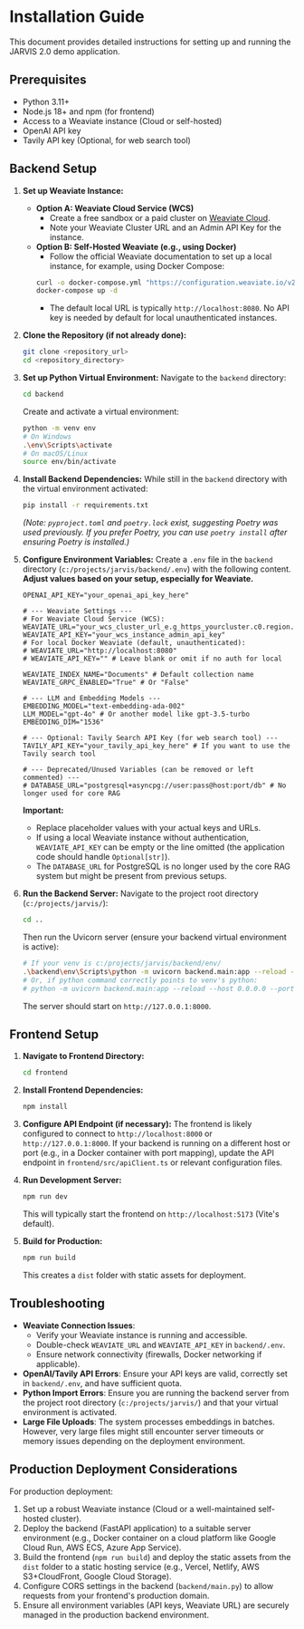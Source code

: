 # Installation Guide

This document provides detailed instructions for setting up and running the JARVIS 2.0 demo application.

## Prerequisites

- Python 3.11+
- Node.js 18+ and npm (for frontend)
- Access to a Weaviate instance (Cloud or self-hosted)
- OpenAI API key
- Tavily API key (Optional, for web search tool)

## Backend Setup

1.  **Set up Weaviate Instance:**
    *   **Option A: Weaviate Cloud Service (WCS)**
        *   Create a free sandbox or a paid cluster on [Weaviate Cloud](https://console.weaviate.cloud/).
        *   Note your Weaviate Cluster URL and an Admin API Key for the instance.
    *   **Option B: Self-Hosted Weaviate (e.g., using Docker)**
        *   Follow the official Weaviate documentation to set up a local instance, for example, using Docker Compose:
          ```bash
          curl -o docker-compose.yml "https://configuration.weaviate.io/v2/docker-compose/docker-compose.yml?modules=standalone&runtime=docker-compose&weaviate_version=v1.24.1" # Or latest
          docker-compose up -d
          ```
        *   The default local URL is typically `http://localhost:8080`. No API key is needed by default for local unauthenticated instances.

2.  **Clone the Repository (if not already done):**
    ```bash
    git clone <repository_url>
    cd <repository_directory>
    ```

3.  **Set up Python Virtual Environment:**
    Navigate to the `backend` directory:
    ```bash
    cd backend
    ```
    Create and activate a virtual environment:
    ```bash
    python -m venv env
    # On Windows
    .\env\Scripts\activate
    # On macOS/Linux
    source env/bin/activate
    ```

4.  **Install Backend Dependencies:**
    While still in the `backend` directory with the virtual environment activated:
    ```bash
    pip install -r requirements.txt
    ```
    *(Note: `pyproject.toml` and `poetry.lock` exist, suggesting Poetry was used previously. If you prefer Poetry, you can use `poetry install` after ensuring Poetry is installed.)*

5.  **Configure Environment Variables:**
    Create a `.env` file in the `backend` directory (`c:/projects/jarvis/backend/.env`) with the following content. **Adjust values based on your setup, especially for Weaviate.**

    ```env
    OPENAI_API_KEY="your_openai_api_key_here"
    
    # --- Weaviate Settings ---
    # For Weaviate Cloud Service (WCS):
    WEAVIATE_URL="your_wcs_cluster_url_e.g_https_yourcluster.c0.region.gcp.weaviate.cloud"
    WEAVIATE_API_KEY="your_wcs_instance_admin_api_key" 
    # For local Docker Weaviate (default, unauthenticated):
    # WEAVIATE_URL="http://localhost:8080"
    # WEAVIATE_API_KEY="" # Leave blank or omit if no auth for local
    
    WEAVIATE_INDEX_NAME="Documents" # Default collection name
    WEAVIATE_GRPC_ENABLED="True" # Or "False"

    # --- LLM and Embedding Models ---
    EMBEDDING_MODEL="text-embedding-ada-002"
    LLM_MODEL="gpt-4o" # Or another model like gpt-3.5-turbo
    EMBEDDING_DIM="1536"

    # --- Optional: Tavily Search API Key (for web search tool) ---
    TAVILY_API_KEY="your_tavily_api_key_here" # If you want to use the Tavily search tool

    # --- Deprecated/Unused Variables (can be removed or left commented) ---
    # DATABASE_URL="postgresql+asyncpg://user:pass@host:port/db" # No longer used for core RAG
    ```
    **Important:**
    *   Replace placeholder values with your actual keys and URLs.
    *   If using a local Weaviate instance without authentication, `WEAVIATE_API_KEY` can be empty or the line omitted (the application code should handle `Optional[str]`).
    *   The `DATABASE_URL` for PostgreSQL is no longer used by the core RAG system but might be present from previous setups.

6.  **Run the Backend Server:**
    Navigate to the project root directory (`c:/projects/jarvis/`):
    ```bash
    cd .. 
    ```
    Then run the Uvicorn server (ensure your backend virtual environment is active):
    ```bash
    # If your venv is c:/projects/jarvis/backend/env/
    .\backend\env\Scripts\python -m uvicorn backend.main:app --reload --host 0.0.0.0 --port 8000
    # Or, if python command correctly points to venv's python:
    # python -m uvicorn backend.main:app --reload --host 0.0.0.0 --port 8000
    ```
    The server should start on `http://127.0.0.1:8000`.

## Frontend Setup

1.  **Navigate to Frontend Directory:**
    ```bash
    cd frontend
    ```

2.  **Install Frontend Dependencies:**
    ```bash
    npm install
    ```

3.  **Configure API Endpoint (if necessary):**
    The frontend is likely configured to connect to `http://localhost:8000` or `http://127.0.0.1:8000`. If your backend is running on a different host or port (e.g., in a Docker container with port mapping), update the API endpoint in `frontend/src/apiClient.ts` or relevant configuration files.

4.  **Run Development Server:**
    ```bash
    npm run dev
    ```
    This will typically start the frontend on `http://localhost:5173` (Vite's default).

5.  **Build for Production:**
    ```bash
    npm run build
    ```
    This creates a `dist` folder with static assets for deployment.

## Troubleshooting

-   **Weaviate Connection Issues**:
    *   Verify your Weaviate instance is running and accessible.
    *   Double-check `WEAVIATE_URL` and `WEAVIATE_API_KEY` in `backend/.env`.
    *   Ensure network connectivity (firewalls, Docker networking if applicable).
-   **OpenAI/Tavily API Errors**: Ensure your API keys are valid, correctly set in `backend/.env`, and have sufficient quota.
-   **Python Import Errors**: Ensure you are running the backend server from the project root directory (`c:/projects/jarvis/`) and that your virtual environment is activated.
-   **Large File Uploads**: The system processes embeddings in batches. However, very large files might still encounter server timeouts or memory issues depending on the deployment environment.

## Production Deployment Considerations

For production deployment:

1.  Set up a robust Weaviate instance (Cloud or a well-maintained self-hosted cluster).
2.  Deploy the backend (FastAPI application) to a suitable server environment (e.g., Docker container on a cloud platform like Google Cloud Run, AWS ECS, Azure App Service).
3.  Build the frontend (`npm run build`) and deploy the static assets from the `dist` folder to a static hosting service (e.g., Vercel, Netlify, AWS S3+CloudFront, Google Cloud Storage).
4.  Configure CORS settings in the backend (`backend/main.py`) to allow requests from your frontend's production domain.
5.  Ensure all environment variables (API keys, Weaviate URL) are securely managed in the production backend environment.
